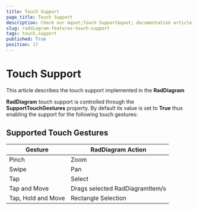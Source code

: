 ```yaml
---
title: Touch Support
page_title: Touch Support
description: Check our &quot;Touch Support&quot; documentation article for the RadDiagram WPF control.
slug: raddiagram-features-touch-support
tags: touch,support
published: True
position: 17
---
```


# Touch Support

This article describes the touch support implemented in the __RadDiagram__

__RadDiagram__ touch support is controlled through the __SupportTouchGestures__ property. By default its value is set to __True__ thus enabling the support for the following touch gestures:	

## Supported Touch Gestures

|Gesture|RadDiagram Action|
|-------|-----------------|
|Pinch|Zoom|
|Swipe|Pan|
|Tap|Select|
|Tap and Move|Drags selected RadDiagramItem/s|
|Tap, Hold and Move|Rectangle Selection|
